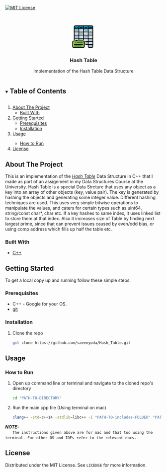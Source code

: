 [![MIT License][license-shield]][license-url]

<!-- PROJECT LOGO -->
<br />
<p align="center">
  <a href="https://github.com/github_username/repo_name">
    <img src="images/logo.png" alt="Logo" width="80" height="80">
  </a>

  <h3 align="center">Hash Table</h3>

  <p align="center">
  Implementation of the Hash Table Data Structure
  </p>
</p>



<!-- TABLE OF CONTENTS -->
<details open="open">
  <summary><h2 style="display: inline-block">Table of Contents</h2></summary>
  <ol>
    <li>
      <a href="#about-the-project">About The Project</a>
      <ul>
        <li><a href="#built-with">Built With</a></li>
      </ul>
    </li>
    <li>
      <a href="#getting-started">Getting Started</a>
      <ul>
        <li><a href="#prerequisites">Prerequisites</a></li>
        <li><a href="#installation">Installation</a></li>
      </ul>
    </li>
    <li><a href="#usage">Usage</a></li>
    <ul>
        <li><a href="#how-to-run">How to Run</a></li>
      </ul>
    <li><a href="#license">License</a></li>
  </ol>
</details>

<!-- ABOUT THE PROJECT -->
## About The Project

This is an implementation of the <a href="https://en.wikipedia.org/wiki/Hash_table"><i>Hash Table</i></a> Data Structure in C++ that I made as part of an assignment in my Data Structures Course at the University. Hash Table is a special Data Strcture that uses any object as a key into an array of other objects (key, value pair). The key is generated by hashing the objects and generating some integer value. Different hashing techniques are used. This uses very simple bitwise operations to manipulate the values, and caters for certain types such as uint64, string/const char*, char etc. If a key hashes to same index, it uses linked list to store them at that index. Also it increases size of Table by finding next largest prime, since that can prevent issues caused by even/odd bias, or using comp address which fills up half the table etc.


### Built With

* [C++](https://en.wikipedia.org/wiki/C%2B%2B)



<!-- GETTING STARTED -->
## Getting Started

To get a local copy up and running follow these simple steps.

### Prerequisites

* C++ - Google for your OS.
* [git](https://git-scm.com)

### Installation

1. Clone the repo
   ```sh
   git clone https://github.com/saeenyoda/Hash_Table.git
   ```


<!-- USAGE EXAMPLES -->
## Usage

### How to Run
1. Open up command line or terminal and navigate to the cloned repo's directory
   ```sh
   cd "PATH-TO-DIRECTORY"
   ```
2. Run the main.cpp file (Using terminal on mac)
   ```sh
   clang++ -std=c++14 -stdlib=libc++ -I "PATH-TO-includes-FOLDER" "PATH-TO-main.cpp" "PATH-TO-file.cpp" -o out/release/main 
   ```

***NOTE:***  
   &nbsp;&nbsp;&nbsp;&nbsp;&nbsp;&nbsp;`The instructions given above are for mac and that too using the terminal. For other OS and IDEs refer to the relevant docs.`
 

<!-- LICENSE -->
## License

Distributed under the MIT License. See `LICENSE` for more information.


<!-- MARKDOWN LINKS & IMAGES -->
<!-- https://www.markdownguide.org/basic-syntax/#reference-style-links -->
[license-shield]: https://img.shields.io/github/license/saeenyoda/Inverted_Indexing?label=license&style=for-the-badge
[license-url]: https://github.com/saeenyoda/Inverted_Indexing/blob/master/LICENSE
